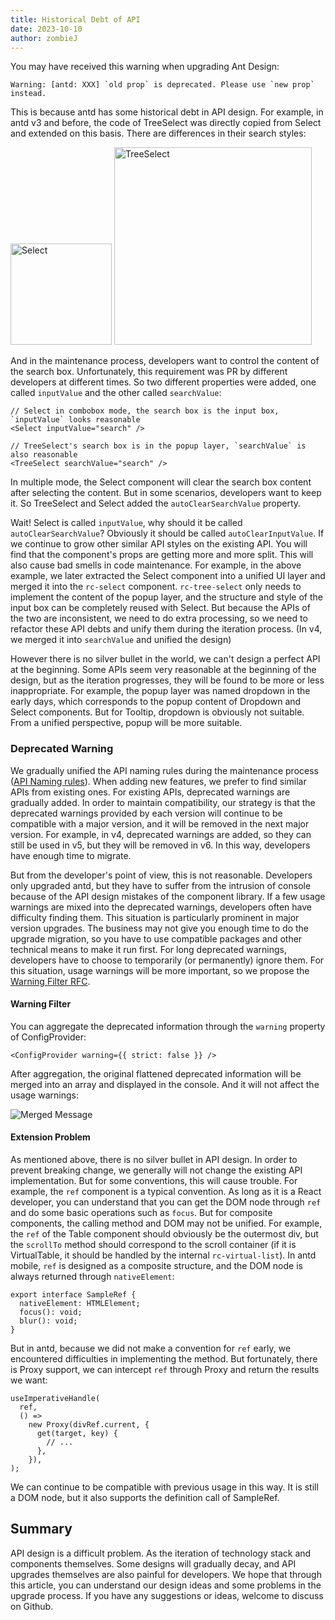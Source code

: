 ```yaml
---
title: Historical Debt of API
date: 2023-10-10
author: zombieJ
---
```


You may have received this warning when upgrading Ant Design:

```text
Warning: [antd: XXX] `old prop` is deprecated. Please use `new prop` instead.
```

This is because antd has some historical debt in API design. For example, in antd v3 and before, the code of TreeSelect was directly copied from Select and extended on this basis. There are differences in their search styles:

<img alt="Select" height="162" src="https://mdn.alipayobjects.com/huamei_7uahnr/afts/img/A*uDbxSKTLU8YAAAAAAAAAAAAADrJ8AQ/original" />

<img alt="TreeSelect" height="316" src="https://mdn.alipayobjects.com/huamei_7uahnr/afts/img/A*ggTeQqbnFVkAAAAAAAAAAAAADrJ8AQ/original" />

And in the maintenance process, developers want to control the content of the search box. Unfortunately, this requirement was PR by different developers at different times. So two different properties were added, one called `inputValue` and the other called `searchValue`:

```tsx
// Select in combobox mode, the search box is the input box, `inputValue` looks reasonable
<Select inputValue="search" />

// TreeSelect's search box is in the popup layer, `searchValue` is also reasonable
<TreeSelect searchValue="search" />
```

In multiple mode, the Select component will clear the search box content after selecting the content. But in some scenarios, developers want to keep it. So TreeSelect and Select added the `autoClearSearchValue` property.

Wait! Select is called `inputValue`, why should it be called `autoClearSearchValue`? Obviously it should be called `autoClearInputValue`. If we continue to grow other similar API styles on the existing API. You will find that the component's props are getting more and more split. This will also cause bad smells in code maintenance. For example, in the above example, we later extracted the Select component into a unified UI layer and merged it into the `rc-select` component. `rc-tree-select` only needs to implement the content of the popup layer, and the structure and style of the input box can be completely reused with Select. But because the APIs of the two are inconsistent, we need to do extra processing, so we need to refactor these API debts and unify them during the iteration process. (In v4, we merged it into `searchValue` and unified the design)

However there is no silver bullet in the world, we can't design a perfect API at the beginning. Some APIs seem very reasonable at the beginning of the design, but as the iteration progresses, they will be found to be more or less inappropriate. For example, the popup layer was named dropdown in the early days, which corresponds to the popup content of Dropdown and Select components. But for Tooltip, dropdown is obviously not suitable. From a unified perspective, popup will be more suitable.

### Deprecated Warning

We gradually unified the API naming rules during the maintenance process ([API Naming rules](https://github.com/ant-design/ant-design/wiki/API-Naming-rules)). When adding new features, we prefer to find similar APIs from existing ones. For existing APIs, deprecated warnings are gradually added. In order to maintain compatibility, our strategy is that the deprecated warnings provided by each version will continue to be compatible with a major version, and it will be removed in the next major version. For example, in v4, deprecated warnings are added, so they can still be used in v5, but they will be removed in v6. In this way, developers have enough time to migrate.

But from the developer's point of view, this is not reasonable. Developers only upgraded antd, but they have to suffer from the intrusion of console because of the API design mistakes of the component library. If a few usage warnings are mixed into the deprecated warnings, developers often have difficulty finding them. This situation is particularly prominent in major version upgrades. The business may not give you enough time to do the upgrade migration, so you have to use compatible packages and other technical means to make it run first. For long deprecated warnings, developers have to choose to temporarily (or permanently) ignore them. For this situation, usage warnings will be more important, so we propose the [Warning Filter RFC](https://github.com/ant-design/ant-design/discussions/44551).

#### Warning Filter

You can aggregate the deprecated information through the `warning` property of ConfigProvider:

```tsx
<ConfigProvider warning={{ strict: false }} />
```

After aggregation, the original flattened deprecated information will be merged into an array and displayed in the console. And it will not affect the usage warnings:

![Merged Message](https://mdn.alipayobjects.com/huamei_7uahnr/afts/img/A*MG-rQ4NSbbcAAAAAAAAAAAAADrJ8AQ/original)

#### Extension Problem

As mentioned above, there is no silver bullet in API design. In order to prevent breaking change, we generally will not change the existing API implementation. But for some conventions, this will cause trouble. For example, the `ref` component is a typical convention. As long as it is a React developer, you can understand that you can get the DOM node through `ref` and do some basic operations such as `focus`. But for composite components, the calling method and DOM may not be unified. For example, the `ref` of the Table component should obviously be the outermost div, but the `scrollTo` method should correspond to the scroll container (if it is VirtualTable, it should be handled by the internal `rc-virtual-list`). In antd mobile, `ref` is designed as a composite structure, and the DOM node is always returned through `nativeElement`:

```tsx
export interface SampleRef {
  nativeElement: HTMLElement;
  focus(): void;
  blur(): void;
}
```

But in antd, because we did not make a convention for `ref` early, we encountered difficulties in implementing the method. But fortunately, there is Proxy support, we can intercept `ref` through Proxy and return the results we want:

```tsx
useImperativeHandle(
  ref,
  () =>
    new Proxy(divRef.current, {
      get(target, key) {
        // ...
      },
    }),
);
```

We can continue to be compatible with previous usage in this way. It is still a DOM node, but it also supports the definition call of SampleRef.

## Summary

API design is a difficult problem. As the iteration of technology stack and components themselves. Some designs will gradually decay, and API upgrades themselves are also painful for developers. We hope that through this article, you can understand our design ideas and some problems in the upgrade process. If you have any suggestions or ideas, welcome to discuss on Github.
